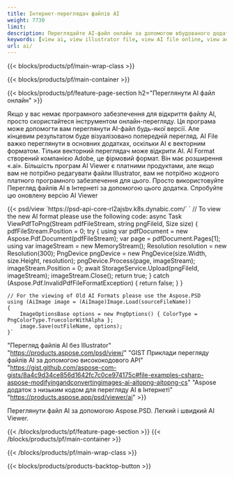 ```yaml
---
title: Інтернет-переглядач файлів AI
weight: 7730
limit: 
description: Переглядайте AI-файл онлайн за допомогою вбудованого додатка Aspose
keywords: [view ai, view illustrator file, view AI file online, view adobe illustrator, ai file preview, ai format view]
url: ai/
---
```


{{< blocks/products/pf/main-wrap-class >}}


{{< blocks/products/pf/main-container >}}

{{< blocks/products/pf/feature-page-section h2="Переглянути AI файл онлайн" >}}
<p>Якщо у вас немає програмного забезпечення для відкриття файлу AI, просто скористайтеся інструментом онлайн-перегляду. Ця програма може допомогти вам переглянути AI-файл будь-якої версії. Але кінцевим результатом буде візуалізовано попередній перегляд. AI File важко переглянути в основних додатках, оскільки AI є векторним форматом. Тільки векторний переглядач може відкрити AI. AI Format створений компанією Adobe, це фірмовий формат. Він має розширення «.ai». Більшість програм AI Viewer є платними продуктами, але якщо вам не потрібно редагувати файли Illustrator, вам не потрібно жодного платного програмного забезпечення для цього. Просто використовуйте Перегляд файлів AI в Інтернеті за допомогою цього додатка. Спробуйте цю оновлену версію AI Viewer</p>
{{< psd/view `https://psd-api-core-rl2ajsbv.k8s.dynabic.com/` 
`	// To view the new AI format please use the following code:
	async Task<bool> ViewPdfToPng(Stream pdfFileStream, string pngFileId, Size size)
	{
		pdfFileStream.Position = 0;
		try
		{
			using var pdfDocument = new Aspose.Pdf.Document(pdfFileStream);
			var page = pdfDocument.Pages[1];
			using var imageStream = new MemoryStream();
			Resolution resolution = new Resolution(300);
			PngDevice pngDevice = new PngDevice(size.Width, size.Height, resolution);
			pngDevice.Process(page, imageStream);
			imageStream.Position = 0;
			await StorageService.Upload(pngFileId, imageStream);
			imageStream.Close();
			return true;
		}
		catch (Aspose.Pdf.InvalidPdfFileFormatException)
		{
			return false;
		}
	}
	
	// For the viewing of Old AI Formats please use the Aspose.PSD
	using (AiImage image = (AiImage)Image.Load(sourceFileName))
	{
		ImageOptionsBase options = new PngOptions() { ColorType = PngColorType.TruecolorWithAlpha };
		image.Save(outFileName, options);
	}` 
"Перегляд файлів AI без Illustrator" "https://products.aspose.com/psd/view/" 
"GIST Приклади перегляду файлів AI за допомогою висококодового API" "https://gist.github.com/aspose-com-gists/8a4c9d34ce856d1642fc7c0ce974175c#file-examples-csharp-aspose-modifyingandconvertingimages-ai-aitopng-aitopng-cs" 
"Aspose додаток з низьким кодом для перегляду AI в Інтернеті" "https://products.aspose.app/psd/viewer/ai" >}}
<p>Переглянути файл AI за допомогою Aspose.PSD. Легкий і швидкий AI Viewer.</p>
{{< /blocks/products/pf/feature-page-section >}}
{{< /blocks/products/pf/main-container >}}


{{< /blocks/products/pf/main-wrap-class >}}

{{< blocks/products/products-backtop-button >}}

